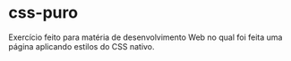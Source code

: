 # css-puro
Exercício feito para matéria de desenvolvimento Web no qual foi feita uma página aplicando estilos do CSS nativo.
